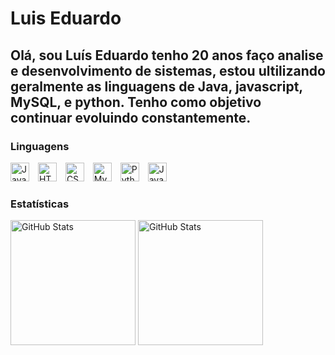 # Luis Eduardo
Olá, sou Luís Eduardo tenho 20 anos faço analise e desenvolvimento de sistemas, estou ultilizando geralmente as linguagens de Java, javascript, MySQL, e python. Tenho como objetivo continuar evoluindo constantemente.
---
### Linguagens 
<img 
    alt="JavaScript"
    title="JavaScript"
    width="30px"
    style="padding-right: 10px;"
    src="https://cdn.jsdelivr.net/gh/devicons/devicon@latest/icons/javascript/javascript-original.svg" 
/>
<img
    alt="HTML"
    title="HTML"
    width="30px"
    style="padding-right: 10px;"
    src="https://cdn.jsdelivr.net/gh/devicons/devicon@latest/icons/html5/html5-original.svg" 
/>
<img 
    alt="CSS"
    title="CSS"
    width="30px"
    style="padding-right: 10px;"
    src="https://cdn.jsdelivr.net/gh/devicons/devicon@latest/icons/css3/css3-original.svg" 
/> 
<img 
    alt="MySQL"
    title="MySQL"
    width="30px"
    style="padding-right: 10px;"
    src="https://cdn.jsdelivr.net/gh/devicons/devicon@latest/icons/mysql/mysql-original.svg" 
/>
<img 
    alt="Python"
    title="Python"
    width="30px"
    style="padding-right: 10px;"
    src="https://cdn.jsdelivr.net/gh/devicons/devicon@latest/icons/python/python-original.svg"
/>
<img 
    alt="Java"
    title="Java"
    width="30px"
    style="padding-right: 50px;"
    src="https://logos-world.net/wp-content/uploads/2022/07/Java-Logo-700x394.png"
/>

### Estatísticas
<img
    alt="GitHub Stats"
    height="200px"
    src="https://github-readme-stats.vercel.app/api?username=luisedu17y&show_icons=true&theme=dracula&include_all_commits=true&locale=pt-br"
/>
<img
    alt="GitHub Stats"
    height="200px"
    src="https://github-readme-stats.vercel.app/api/top-langs/?username=luisedu17y&theme=dracula&locale=pt-br"
/>
